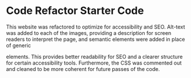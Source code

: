 # Code Refactor Starter Code
This website was refactored to optimize for accessibility and SEO. Alt-text was added to each of the images, providing a description for screen readers to interpret the page, and semantic elements were added in place of generic <div> elements. This provides better readability for SEO and a clearer structure for certain accessibility tools.
Furthermore, the CSS was commented out and cleaned to be more coherent for future passes of the code.